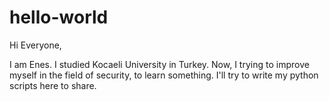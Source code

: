 # hello-world

Hi Everyone,

I am Enes. I studied Kocaeli University in Turkey. Now, I trying to improve myself in the field of security, to learn something.
I'll try to write my python scripts here to share.
